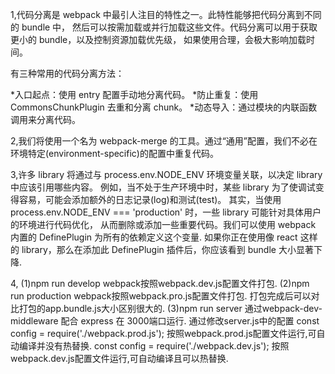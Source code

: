 
1,代码分离是 webpack 中最引人注目的特性之一。此特性能够把代码分离到不同的 bundle 中，
然后可以按需加载或并行加载这些文件。代码分离可以用于获取更小的 bundle，以及控制资源加载优先级，
如果使用合理，会极大影响加载时间。

有三种常用的代码分离方法：

*入口起点：使用 entry 配置手动地分离代码。
*防止重复：使用 CommonsChunkPlugin 去重和分离 chunk。
*动态导入：通过模块的内联函数调用来分离代码。


2,我们将使用一个名为 webpack-merge 的工具。通过“通用”配置，我们不必在环境特定(environment-specific)的配置中重复代码。



3,许多 library 将通过与 process.env.NODE_ENV 环境变量关联，以决定 library 中应该引用哪些内容。
例如，当不处于生产环境中时，某些 library 为了使调试变得容易，可能会添加额外的日志记录(log)和测试(test)。
其实，当使用 process.env.NODE_ENV === 'production' 时，一些 library 可能针对具体用户的环境进行代码优化，
从而删除或添加一些重要代码。我们可以使用 webpack 内置的 DefinePlugin 为所有的依赖定义这个变量.
如果你正在使用像 react 这样的 library，那么在添加此 DefinePlugin 插件后，你应该看到 bundle 大小显著下降.

4,
(1)npm run develop webpack按照webpack.dev.js配置文件打包.
(2)npm run production webpack按照webpack.pro.js配置文件打包. 打包完成后可以对比打包的app.bundle.js大小区别很大的.
(3)npm run server 通过webpack-dev-middleware 配合 express 在 3000端口运行.
通过修改server.js中的配置
const config = require('./webpack.prod.js');   按照webpack.prod.js配置文件运行,可自动编译并没有热替换.
const config = require('./webpack.dev.js');    按照webpack.dev.js配置文件运行,可自动编译且可以热替换.